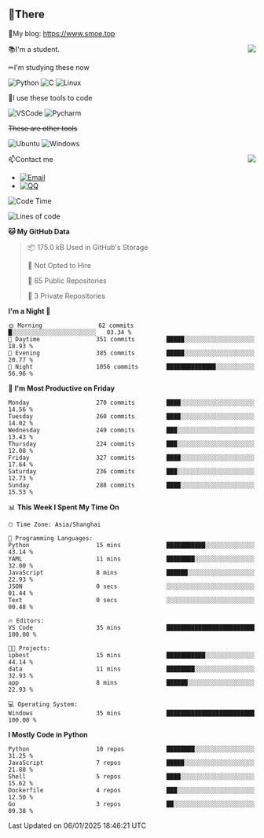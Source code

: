 
## 👏There

📰My blog: https://www.smoe.top

<img align="right" src="https://github-readme-stats.vercel.app/api/top-langs/?username=AkashiCoin"/>


📚I'm a student.

✏I'm studying these now

![Python](https://img.shields.io/badge/-Python-blue?style=flat-square&logo=Python&logoColor=fff)
![C](https://img.shields.io/badge/-C-585858?style=flat-square&logo=C&logoColor=fff)
![Linux](https://img.shields.io/badge/-Linux-black?style=flat-square&logo=Linux&logoColor=fff)

🔨I use these tools to code

![VSCode](https://img.shields.io/badge/-VSCode-blue?style=flat-square&logo=visualstudiocode&logoColor=fff)
![Pycharm](https://img.shields.io/badge/-Pycharm-green?style=flat-square&logo=pycharm&logoColor=fff)

 ~~These are other tools~~

![Ubuntu](https://img.shields.io/badge/-Ubuntu-orange?style=flat-square&logo=Ubuntu&logoColor=fff)
![Windows](https://img.shields.io/badge/-Windows-blue?style=flat-square&logo=Windows&logoColor=fff)

<img align="right" src="https://github-readme-stats.vercel.app/api?username=AkashiCoin" />


📫Contact me

* [![Email](https://img.shields.io/badge/Email-l1040186796@gmail.com-1?style=social&logoColor=fff)](mailto:l1040186796@gmail.com)
* [![QQ](https://img.shields.io/badge/QQ-1040186796-1?style=social&logoColor=fff)](tencent://AddContact/?fromId=45&fromSubId=1&subcmd=all&uin=1040186796&website=www.oicqzone.com)

<!--START_SECTION:waka-->
![Code Time](http://img.shields.io/badge/Code%20Time-1%2C373%20hrs%2026%20mins-blue)

![Lines of code](https://img.shields.io/badge/From%20Hello%20World%20I%27ve%20Written-350.9%20thousand%20lines%20of%20code-blue)

**🐱 My GitHub Data** 

> 📦 175.0 kB Used in GitHub's Storage 
 > 
> 🚫 Not Opted to Hire
 > 
> 📜 65 Public Repositories 
 > 
> 🔑 3 Private Repositories 
 > 
**I'm a Night 🦉** 

```text
🌞 Morning                62 commits          █░░░░░░░░░░░░░░░░░░░░░░░░   03.34 % 
🌆 Daytime                351 commits         █████░░░░░░░░░░░░░░░░░░░░   18.93 % 
🌃 Evening                385 commits         █████░░░░░░░░░░░░░░░░░░░░   20.77 % 
🌙 Night                  1056 commits        ██████████████░░░░░░░░░░░   56.96 % 
```
📅 **I'm Most Productive on Friday** 

```text
Monday                   270 commits         ████░░░░░░░░░░░░░░░░░░░░░   14.56 % 
Tuesday                  260 commits         ████░░░░░░░░░░░░░░░░░░░░░   14.02 % 
Wednesday                249 commits         ███░░░░░░░░░░░░░░░░░░░░░░   13.43 % 
Thursday                 224 commits         ███░░░░░░░░░░░░░░░░░░░░░░   12.08 % 
Friday                   327 commits         ████░░░░░░░░░░░░░░░░░░░░░   17.64 % 
Saturday                 236 commits         ███░░░░░░░░░░░░░░░░░░░░░░   12.73 % 
Sunday                   288 commits         ████░░░░░░░░░░░░░░░░░░░░░   15.53 % 
```


📊 **This Week I Spent My Time On** 

```text
🕑︎ Time Zone: Asia/Shanghai

💬 Programming Languages: 
Python                   15 mins             ███████████░░░░░░░░░░░░░░   43.14 % 
YAML                     11 mins             ████████░░░░░░░░░░░░░░░░░   32.00 % 
JavaScript               8 mins              ██████░░░░░░░░░░░░░░░░░░░   22.93 % 
JSON                     0 secs              ░░░░░░░░░░░░░░░░░░░░░░░░░   01.44 % 
Text                     0 secs              ░░░░░░░░░░░░░░░░░░░░░░░░░   00.48 % 

🔥 Editors: 
VS Code                  35 mins             █████████████████████████   100.00 % 

🐱‍💻 Projects: 
ipbest                   15 mins             ███████████░░░░░░░░░░░░░░   44.14 % 
data                     11 mins             ████████░░░░░░░░░░░░░░░░░   32.93 % 
app                      8 mins              ██████░░░░░░░░░░░░░░░░░░░   22.93 % 

💻 Operating System: 
Windows                  35 mins             █████████████████████████   100.00 % 
```

**I Mostly Code in Python** 

```text
Python                   10 repos            ████████░░░░░░░░░░░░░░░░░   31.25 % 
JavaScript               7 repos             █████░░░░░░░░░░░░░░░░░░░░   21.88 % 
Shell                    5 repos             ████░░░░░░░░░░░░░░░░░░░░░   15.62 % 
Dockerfile               4 repos             ███░░░░░░░░░░░░░░░░░░░░░░   12.50 % 
Go                       3 repos             ██░░░░░░░░░░░░░░░░░░░░░░░   09.38 % 
```




 Last Updated on 06/01/2025 18:46:21 UTC
<!--END_SECTION:waka-->

